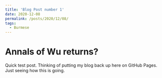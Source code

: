 ```yaml
---
title: 'Blog Post number 1'
date: 2020-12-08
permalink: /posts/2020/12/08/
tags:
  - Burmese
---
```


Annals of Wu returns?
======

Quick test post. Thinking of putting my blog back up here on GitHub Pages. Just seeing how this is going.

